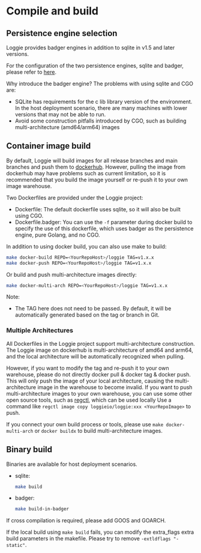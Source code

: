 # Compile and build

## Persistence engine selection

Loggie provides badger engines in addition to sqlite in v1.5 and later versions.

For the configuration of the two persistence engines, sqlite and badger, please refer to [here](../reference/global/db.md).

Why introduce the badger engine? The problems with using sqlite and CGO are:

- SQLite has requirements for the c lib library version of the environment. In the host deployment scenario, there are many machines with lower versions that may not be able to run.
- Avoid some construction pitfalls introduced by CGO, such as building multi-architecture (amd64/arm64) images

## Container image build

By default, Loggie will build images for all release branches and main branches and push them to [dockerhub](https://hub.docker.com/r/loggieio/loggie/). However, pulling the image from dockerhub may have problems such as current limitation, so it is recommended that you build the image yourself or re-push it to your own image warehouse.

Two Dockerfiles are provided under the Loggie project:

- Dockerfile: The default dockerfile uses sqlite, so it will also be built using CGO.
- Dockerfile.badger: You can use the `-f` parameter during docker build to specify the use of this dockerfile, which uses badger as the persistence engine, pure Golang, and no CGO.

In addition to using docker build, you can also use make to build:

```bash
make docker-build REPO=<YourRepoHost>/loggie TAG=v1.x.x
make docker-push REPO=<YourRepoHost>/loggie TAG=v1.x.x
```

Or build and push multi-architecture images directly:

```bash
make docker-multi-arch REPO=<YourRepoHost>/loggie TAG=v1.x.x
```

Note:

- The TAG here does not need to be passed. By default, it will be automatically generated based on the tag or branch in Git.

### Multiple Architectures

All Dockerfiles in the Loggie project support multi-architecture construction. The Loggie image on dockerhub is multi-architecture of amd64 and arm64, and the local architecture will be automatically recognized when pulling.

However, if you want to modify the tag and re-push it to your own warehouse, please do not directly docker pull & docker tag & docker push. This will only push the image of your local architecture, causing the multi-architecture image in the warehouse to become invalid.
If you want to push multi-architecture images to your own warehouse, you can use some other open source tools, such as [regctl](https://github.com/regclient/regclient/blob/main/docs/regctl.md), which can be used locally Use a command like `regctl image copy loggieio/loggie:xxx <YourRepoImage>` to push.

If you connect your own build process or tools, please use `make docker-multi-arch` or `docker buildx` to build multi-architecture images.

## Binary build

Binaries are available for host deployment scenarios.

- sqlite:

  ```bash
  make build
  ```

- badger:

  ```bash
  make build-in-badger
  ```

If cross compilation is required, please add GOOS and GOARCH.

If the local build using `make build` fails, you can modify the extra_flags extra build parameters in the makefile. Please try to remove `-extldflags "-static"`.
